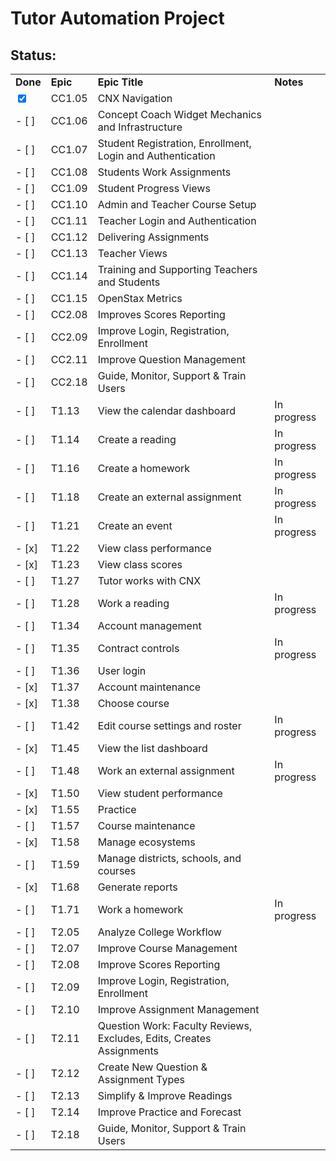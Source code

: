 Tutor Automation Project
========================
Status:
-------
<table>
    <tr>
        <td><strong>Done</strong></td>
        <td><strong>Epic</strong></td>
        <td><strong>Epic Title</strong></td>
        <td><strong>Notes</strong></td>
    </tr>
    <tr>
        <td><input type="checkbox" checked="false" /></td>
        <td>CC1.05</td>
        <td>CNX Navigation</td>
        <td></td>
    </tr>
    <tr>
        <td>- [ ] </td>
        <td>CC1.06</td>
        <td>Concept Coach Widget Mechanics and Infrastructure</td>
        <td></td>
    </tr>
    <tr>
        <td>- [ ] </td>
        <td>CC1.07</td>
        <td>Student Registration, Enrollment, Login and Authentication</td>
        <td></td>
    </tr>
    <tr>
        <td>- [ ] </td>
        <td>CC1.08</td>
        <td>Students Work Assignments</td>
        <td></td>
    </tr>
    <tr>
        <td>- [ ] </td>
        <td>CC1.09</td>
        <td>Student Progress Views</td>
        <td></td>
    </tr>
    <tr>
        <td>- [ ] </td>
        <td>CC1.10</td>
        <td>Admin and Teacher Course Setup</td>
        <td></td>
    </tr>
    <tr>
        <td>- [ ] </td>
        <td>CC1.11</td>
        <td>Teacher Login and Authentication</td>
        <td></td>
    </tr>
    <tr>
        <td>- [ ] </td>
        <td>CC1.12</td>
        <td>Delivering Assignments</td>
        <td></td>
    </tr>
    <tr>
        <td>- [ ] </td>
        <td>CC1.13</td>
        <td>Teacher Views</td>
        <td></td>
    </tr>
    <tr>
        <td>- [ ] </td>
        <td>CC1.14</td>
        <td>Training and Supporting Teachers and Students</td>
        <td></td>
    </tr>
    <tr>
        <td>- [ ] </td>
        <td>CC1.15</td>
        <td>OpenStax Metrics</td>
        <td></td>
    </tr>
    <tr>
        <td>- [ ] </td>
        <td>CC2.08</td>
        <td>Improves Scores Reporting</td>
        <td></td>
    </tr>
    <tr>
        <td>- [ ] </td>
        <td>CC2.09</td>
        <td>Improve Login, Registration, Enrollment</td>
        <td></td>
    </tr>
    <tr>
        <td>- [ ] </td>
        <td>CC2.11</td>
        <td>Improve Question Management</td>
        <td></td>
    </tr>
    <tr>
        <td>- [ ] </td>
        <td>CC2.18</td>
        <td>Guide, Monitor, Support &amp; Train Users</td>
        <td></td>
    </tr>
    <tr>
        <td>- [ ] </td>
        <td>T1.13</td>
        <td>View the calendar dashboard</td>
        <td>In progress</td>
    </tr>
    <tr>
        <td>- [ ] </td>
        <td>T1.14</td>
        <td>Create a reading</td>
        <td>In progress</td>
    </tr>
    <tr>
        <td>- [ ] </td>
        <td>T1.16</td>
        <td>Create a homework</td>
        <td>In progress</td>
    </tr>
    <tr>
        <td>- [ ] </td>
        <td>T1.18</td>
        <td>Create an external assignment</td>
        <td>In progress</td>
    </tr>
    <tr>
        <td>- [ ] </td>
        <td>T1.21</td>
        <td>Create an event</td>
        <td>In progress</td>
    </tr>
    <tr>
        <td>- [x] </td>
        <td>T1.22</td>
        <td>View class performance</td>
        <td></td>
    </tr>
    <tr>
        <td>- [x] </td>
        <td>T1.23</td>
        <td>View class scores</td>
        <td></td>
    </tr>
    <tr>
        <td>- [ ] </td>
        <td>T1.27</td>
        <td>Tutor works with CNX</td>
        <td></td>
    </tr>
    <tr>
        <td>- [ ] </td>
        <td>T1.28</td>
        <td>Work a reading</td>
        <td>In progress</td>
    </tr>
    <tr>
        <td>- [ ] </td>
        <td>T1.34</td>
        <td>Account management</td>
        <td></td>
    </tr>
    <tr>
        <td>- [ ] </td>
        <td>T1.35</td>
        <td>Contract controls</td>
        <td>In progress</td>
    </tr>
    <tr>
        <td>- [ ] </td>
        <td>T1.36</td>
        <td>User login</td>
        <td></td>
    </tr>
    <tr>
        <td>- [x] </td>
        <td>T1.37</td>
        <td>Account maintenance</td>
        <td></td>
    </tr>
    <tr>
        <td>- [x] </td>
        <td>T1.38</td>
        <td>Choose course</td>
        <td></td>
    </tr>
    <tr>
        <td>- [ ] </td>
        <td>T1.42</td>
        <td>Edit course settings and roster</td>
        <td>In progress</td>
    </tr>
    <tr>
        <td>- [x] </td>
        <td>T1.45</td>
        <td>View the list dashboard</td>
        <td></td>
    </tr>
    <tr>
        <td>- [ ] </td>
        <td>T1.48</td>
        <td>Work an external assignment</td>
        <td>In progress</td>
    </tr>
    <tr>
        <td>- [x] </td>
        <td>T1.50</td>
        <td>View student performance</td>
        <td></td>
    </tr>
    <tr>
        <td>- [x] </td>
        <td>T1.55</td>
        <td>Practice</td>
        <td></td>
    </tr>
    <tr>
        <td>- [ ] </td>
        <td>T1.57</td>
        <td>Course maintenance</td>
        <td></td>
    </tr>
    <tr>
        <td>- [x] </td>
        <td>T1.58</td>
        <td>Manage ecosystems</td>
        <td></td>
    </tr>
    <tr>
        <td>- [ ] </td>
        <td>T1.59</td>
        <td>Manage districts, schools, and courses</td>
        <td></td>
    </tr>
    <tr>
        <td>- [x] </td>
        <td>T1.68</td>
        <td>Generate reports</td>
        <td></td>
    </tr>
    <tr>
        <td>- [ ] </td>
        <td>T1.71</td>
        <td>Work a homework</td>
        <td>In progress</td>
    </tr>
    <tr>
        <td>- [ ] </td>
        <td>T2.05</td>
        <td>Analyze College Workflow</td>
        <td></td>
    </tr>
    <tr>
        <td>- [ ] </td>
        <td>T2.07</td>
        <td>Improve Course Management</td>
        <td></td>
    </tr>
    <tr>
        <td>- [ ] </td>
        <td>T2.08</td>
        <td>Improve Scores Reporting</td>
        <td></td>
    </tr>
    <tr>
        <td>- [ ] </td>
        <td>T2.09</td>
        <td>Improve Login, Registration, Enrollment</td>
        <td></td>
    </tr>
    <tr>
        <td>- [ ] </td>
        <td>T2.10</td>
        <td>Improve Assignment Management</td>
        <td></td>
    </tr>
    <tr>
        <td>- [ ] </td>
        <td>T2.11</td>
        <td>Question Work: Faculty Reviews, Excludes, Edits, Creates Assignments</td>
        <td></td>
    </tr>
    <tr>
        <td>- [ ] </td>
        <td>T2.12</td>
        <td>Create New Question &amp; Assignment Types</td>
        <td></td>
    </tr>
    <tr>
        <td>- [ ] </td>
        <td>T2.13</td>
        <td>Simplify &amp; Improve Readings</td>
        <td></td>
    </tr>
    <tr>
        <td>- [ ] </td>
        <td>T2.14</td>
        <td>Improve Practice and Forecast</td>
        <td></td>
    </tr>
    <tr>
        <td>- [ ] </td>
        <td>T2.18</td>
        <td>Guide, Monitor, Support &amp; Train Users</td>
        <td></td>
    </tr>
</table>
